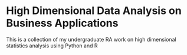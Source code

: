 # High Dimensional Data Analysis on Business Applications
This is a collection of my undergraduate RA work on high dimensional statistics analysis using Python and R


